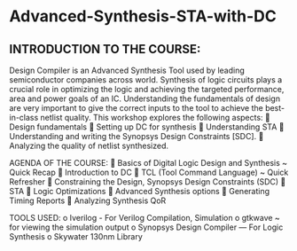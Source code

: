 # Advanced-Synthesis-STA-with-DC

## INTRODUCTION TO THE COURSE:
Design Compiler is an Advanced Synthesis Tool used by leading semiconductor companies across world.
Synthesis of logic circuits plays a crucial role in optimizing the logic and achieving the targeted performance, area and power goals of an IC.
Understanding the fundamentals of design are very important to give the correct inputs to the tool to achieve the best-in-class netlist quality.
This workshop explores the following aspects:
	Design fundamentals
	Setting up DC for synthesis
	Understanding STA
	Understanding and writing the Synopsys Design Constraints [SDC].
	Analyzing the quality of netlist synthesized.


AGENDA OF THE COURSE:
	Basics of Digital Logic Design and Synthesis ~ Quick Recap
	Introduction to DC
	TCL (Tool Command Language) ~ Quick Refresher
	Constraining the Design, Synopsys Design Constraints (SDC)
	STA
	Logic Optimizations
	Advanced Synthesis options
	Generating Timing Reports
	Analyzing Synthesis QoR

TOOLS USED:
o	Iverilog - For Verilog Compilation, Simulation
o	gtkwave ~ for viewing the simulation output
o	Synopsys Design Compiler — For Logic Synthesis
o	Skywater 130nm Library
